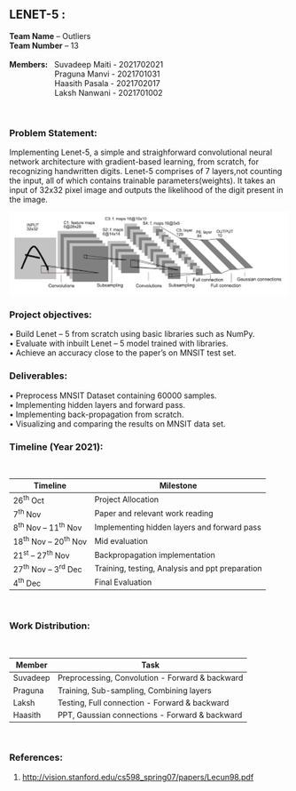 ## LENET-5 :</br>
__Team Name__ – Outliers</br>
__Team Number__ – 13</br>
</br>
__Members:__ &nbsp;&nbsp;Suvadeep Maiti - 2021702021</br>
&emsp; &emsp;&emsp; &emsp; &emsp;Praguna Manvi - 2021701031</br>
&emsp; &emsp;&emsp; &emsp; &emsp;Haasith Pasala - 2021702017</br>
&emsp; &emsp;&emsp; &emsp; &emsp;Laksh Nanwani - 2021701002</br>

</br>

### Problem Statement: </br>

Implementing Lenet-5, a simple and straighforward convolutional neural network architecture with gradient-based learning, from scratch, for recognizing handwritten digits. Lenet-5 comprises of 7 layers,not counting the input, all of which contains trainable parameters(weights). It takes an input of 32x32 pixel image and outputs the likelihood of the digit present in the image.

<img src="lenet.png" alt="Lenet-5" width="700"/>

### Project objectives:</br>
• Build Lenet – 5 from scratch using basic libraries such as NumPy.</br>
• Evaluate with inbuilt Lenet – 5 model trained with libraries.</br>
• Achieve an accuracy close to the paper’s on MNSIT test set.</br>
### Deliverables:</br>
• Preprocess MNSIT Dataset containing 60000 samples.</br>
• Implementing hidden layers and forward pass.</br>
• Implementing back-propagation from scratch.</br>
• Visualizing and comparing the results on MNSIT data set.</br>
### Timeline (Year 2021):</br>
</br>

| Timeline | Milestone |
| ------------- | ------------- |
| 26<sup>th</sup> Oct  | Project Allocation  |
| 7<sup>th</sup> Nov  | Paper and relevant work reading  |
| 8<sup>th</sup> Nov – 11<sup>th</sup> Nov  | Implementing hidden layers and forward pass |
| 18<sup>th</sup> Nov – 20<sup>th</sup> Nov  | Mid evaluation  |
| 21<sup>st</sup> – 27<sup>th</sup> Nov  | Backpropagation implementation  |
| 27<sup>th</sup> Nov – 3<sup>rd</sup> Dec  | Training, testing, Analysis and ppt preparation  |
| 4<sup>th</sup> Dec  | Final Evaluation  |

</br>

### Work Distribution:</br>
</br>

| Member | Task |
| ------------- | ------------- |
| Suvadeep | Preprocessing, Convolution - Forward & backward |
| Praguna  | Training, Sub-sampling, Combining layers |
| Laksh | Testing, Full connection - Forward & backward |
| Haasith | PPT, Gaussian connections - Forward & backward  |

</br>

### References:</br>
1. http://vision.stanford.edu/cs598_spring07/papers/Lecun98.pdf</br>
